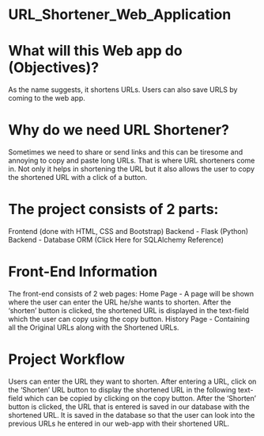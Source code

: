 # URL_Shortener_Web_Application

# What will this Web app do (Objectives)?
As the name suggests, it shortens URLs.
Users can also save URLS by coming to the web app.

# Why do we need URL Shortener?
Sometimes we need to share or send links and this can be tiresome and annoying to copy and paste long URLs. That is where URL shorteners come in. Not only it helps in shortening the URL but it also allows the user to copy the shortened URL with a click of a button.

# The project consists of 2 parts:
Frontend (done with HTML, CSS and Bootstrap)
Backend - Flask (Python)
Backend - Database ORM (Click Here for SQLAlchemy Reference)

# Front-End Information
 The front-end consists of 2 web pages:
Home Page - A page will be shown where the user can enter the URL he/she wants to shorten. After the ‘shorten’ button is clicked, the shortened URL is displayed in the text-field which the user can copy using the copy button.
History Page - Containing all the Original URLs along with the Shortened URLs.

# Project Workflow
Users can enter the URL they want to shorten. After entering a URL, click on the ‘Shorten’ URL button to display the shortened URL in the following text-field which can be copied by clicking on the copy button.
After the ‘Shorten’ button is clicked, the URL that is entered is saved in our database with the shortened URL. It is saved in the database so that the user can look into the previous URLs he entered in our web-app with their shortened URL.
